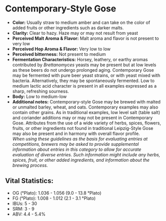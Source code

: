 # Contemporary-Style Gose

- **Color:** Usually straw to medium amber and can take on the color of added fruits or other ingredients such as darker malts.
- **Clarity:** Clear to hazy. Haze may or may not result from yeast
- **Perceived Malt Aroma & Flavor:** Malt aroma and flavor is not present to very low
- **Perceived Hop Aroma & Flavor:** Very low to low
- **Perceived bitterness:** Not present to medium
- **Fermentation Characteristics:** Horsey, leathery, or earthy aromas contributed by _Brettanomyces_ yeasts may be present but at low levels as these beers do not undergo prolonged aging. Contemporary Gose may be fermented with pure beer yeast strains, or with yeast mixed with bacteria. Alternatively, they may be spontaneously fermented. Low to medium lactic acid character is present in all examples expressed as a sharp, refreshing sourness.
- **Body:** Low to medium-low
- **Additional notes:** Contemporary-style Gose may be brewed with malted or unmalted barley, wheat, and oats. Contemporary examples may also contain other grains. As in traditional examples, low level salt (table salt) and coriander additions may or may not be present in Contemporary Gose. Attributes from the use of a wide variety of herbs, spices, flowers, fruits, or other ingredients not found in traditional Leipzig-Style Gose may also be present and in harmony with overall flavor profile. <br/>
_When using these guidelines as the basis for evaluating entries at competitions, brewers may be asked to provide supplemental information about entries in this category to allow for accurate evaluation of diverse entries. Such information might include any herbs, spices, fruit, or other added ingredients, and information about the brewing process._

## Vital Statistics:

- OG (°Plato): 1.036 - 1.056 (9.0 - 13.8 °Plato)
- FG (°Plato): 1.008 - 1.012 (2.1 - 3.1 °Plato) 
- IBUs: 5 - 30
- SRM: 3 - 9
- ABV: 4.4 - 5.4% 
